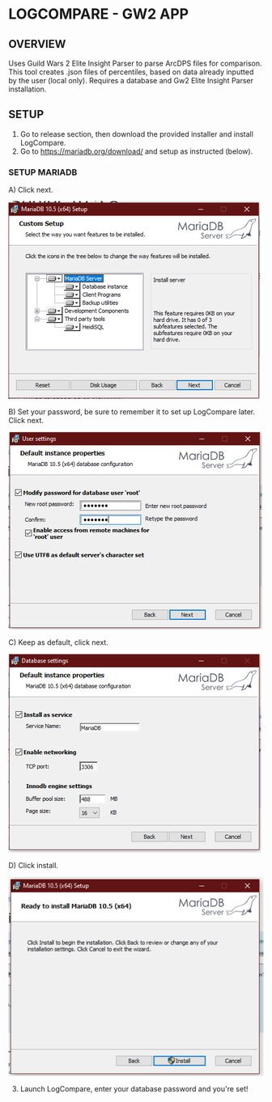 # LOGCOMPARE - GW2 APP

## OVERVIEW

Uses Guild Wars 2 Elite Insight Parser to parse ArcDPS files for comparison. 
This tool creates .json files of percentiles, based on data already inputted by the user (local only).
Requires a database and Gw2 Elite Insight Parser installation.

## SETUP

1. Go to release section, then download the provided installer and install LogCompare.
2. Go to https://mariadb.org/download/ and setup as instructed (below).

### SETUP MARIADB
A) Click next. 

![A](./data/assets/step1.png)

B) Set your password, be sure to remember it to set up LogCompare later. Click next. 

![B](./data/assets/step2.png)

C) Keep as default, click next. 

![C](./data/assets/step3.png)

D) Click install. 

![D](./data/assets/step4.png)

3. Launch LogCompare, enter your database password and you're set!